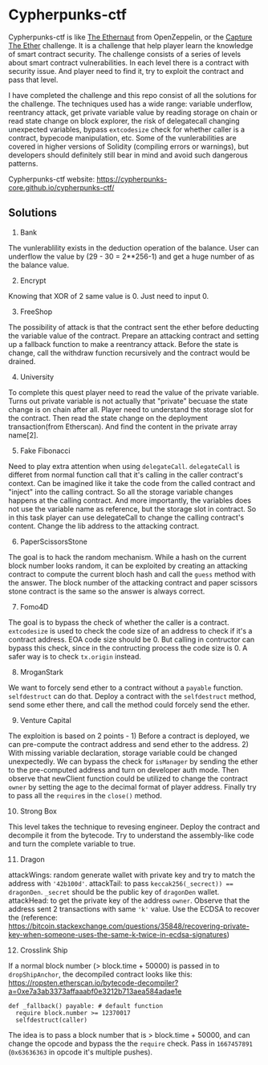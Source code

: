 # Cypherpunks-ctf

Cypherpunks-ctf is like [The Ethernaut](https://ethernaut.openzeppelin.com/) from OpenZeppelin, or the [Capture The Ether](https://capturetheether.com/) challenge. It is a challenge that help player learn the knowledge of smart contract security. The challenge consists of a series of levels about smart contract vulnerabilities. In each level there is a contract with security issue. And player need to find it, try to exploit the contract and pass that level.

I have completed the challenge and this repo consist of all the solutions for the challenge. The techniques used has a wide range: variable underflow, reentrancy attack, get private variable value by reading storage on chain or read state change on block explorer, the risk of delegatecall changing unexpected variables, bypass `extcodesize` check for whether caller is a contract, bypecode manipulation, etc. Some of the vunlerabilities are covered in higher versions of Solidity (compiling errors or warnings), but developers should definitely still bear in mind and avoid such dangerous patterns.

Cypherpunks-ctf website:
https://cypherpunks-core.github.io/cypherpunks-ctf/

## Solutions

1. Bank

The vunlerablility exists in the deduction operation of the balance. User can underflow the value by (29 - 30 = 2\*\*256-1) and get a huge number of as the balance value.

2. Encrypt

Knowing that XOR of 2 same value is 0. Just need to input 0.

3. FreeShop

The possibility of attack is that the contract sent the ether before deducting the variable value of the contract. Prepare an attacking contract and setting up a fallback function to make a reentrancy attack. Before the state is change, call the withdraw function recursively and the contract would be drained.

4. University

To complete this quest player need to read the value of the private variable. Turns out private variable is not actually that "private" becuase the state change is on chain after all. Player need to understand the storage slot for the contract. Then read the state change on the deployment transaction(from Etherscan). And find the content in the private array name[2].

5. Fake Fibonacci

Need to play extra attention when using `delegateCall`. `delegateCall` is differet from normal function call that it's calling in the caller contract's context. Can be imagined like it take the code from the called contract and "inject" into the calling contract. So all the storage variable changes happens at the calling contract. And more importantly, the variables does not use the variable name as reference, but the storage slot in contract. So in this task player can use delegateCall to change the calling contract's content. Change the lib address to the attacking contract.

6. PaperScissorsStone

The goal is to hack the random mechanism. While a hash on the current block number looks random, it can be exploited by creating an attacking contract to compute the current bloch hash and call the `guess` method with the answer. The block number of the attacking contract and paper scissors stone contract is the same so the answer is always correct.

7. Fomo4D

The goal is to bypass the check of whether the caller is a contract. `extcodesize` is used to check the code size of an address to check if it's a contract address. EOA code size should be 0. But calling in contructor can bypass this check, since in the contructing process the code size is 0. A safer way is to check `tx.origin` instead.

8. MroganStark

We want to forcely send ether to a contract without a `payable` function. `selfdestruct` can do that. Deploy a contract with the `selfdestruct` method, send some ether there, and call the method could forcely send the ether.

9. Venture Capital

The exploition is based on 2 points - 1) Before a contract is deployed, we can pre-compute the contract address and send ether to the address. 2) With missing variable declaration, storage variable could be changed unexpectedly. We can bypass the check for `isManager` by sending the ether to the pre-computed address and turn on developer auth mode. Then observe that newClient function could be utilized to change the contract `owner` by setting the age to the decimal format of player address. Finally try to pass all the `require`s in the `close()` method.

10. Strong Box

This level takes the technique to revesing engineer. Deploy the contract and decompile it from the bytecode. Try to understand the assembly-like code and turn the complete variable to true.

11. Dragon

attackWings: random generate wallet with private key and try to match the address with `'42b100d'`.
attackTail: to pass `keccak256(_secrect)) == dragonDen`. `_secret` should be the public key of `dragonDen` wallet.
attackHead: to get the private key of the address `owner`. Observe that the address sent 2 transactions with same `'k'` value. Use the ECDSA to recover the
(reference: https://bitcoin.stackexchange.com/questions/35848/recovering-private-key-when-someone-uses-the-same-k-twice-in-ecdsa-signatures)

12. Crosslink Ship

If a normal block number (> block.time + 50000) is passed in to `dropShipAnchor`, the decompiled contract looks like this: https://ropsten.etherscan.io/bytecode-decompiler?a=0xe7a3ab3373affaaabf0e3212b713aea584adae1e

```
def _fallback() payable: # default function
  require block.number >= 12370017
  selfdestruct(caller)
```

The idea is to pass a block number that is > block.time + 50000, and can change the opcode and bypass the the `require` check. Pass in `1667457891` (`0x63636363` in opcode it's multiple pushes).
